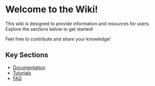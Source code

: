 # Welcome to the Wiki!

This wiki is designed to provide information and resources for users. Explore the sections below to get started!

Feel free to contribute and share your knowledge!

## Key Sections
- [Documentation](_pages/Gollum-Wiki-User-Guide.md)
- [Tutorials](/Tutorials/)
- [FAQ](FAQ.md)
